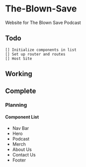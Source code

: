 # The-Blown-Save
Website for The Blown Save Podcast

## Todo
    [] Initialize components in list
    [] Set up router and routes
    [] Host Site 
## Working
## Complete

### Planning
#### Component List
- Nav Bar
- Hero 
- Podcast 
- Merch 
- About Us 
- Contact Us 
- Footer 